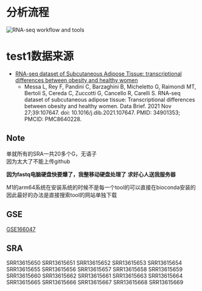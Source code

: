 # 分析流程

![RNA-seq workflow and tools](https://media.springernature.com/full/springer-static/image/art%3A10.1186%2Fs13045-020-01005-x/MediaObjects/13045_2020_1005_Fig4_HTML.png?as=webp)


# test1数据来源
- [RNA-seq dataset of Subcutaneous Adipose Tissue: transcriptional differences between obesity and healthy women](https://www.ncbi.nlm.nih.gov/pmc/articles/PMC8640228/)
  - Messa L, Rey F, Pandini C, Barzaghini B, Micheletto G, Raimondi MT, Bertoli S, Cereda C, Zuccotti G, Cancello R, Carelli S. RNA-seq dataset of subcutaneous adipose tissue: Transcriptional differences between obesity and healthy women. Data Brief. 2021 Nov 27;39:107647. doi: 10.1016/j.dib.2021.107647. PMID: 34901353; PMCID: PMC8640228.

## Note

单就所有的SRA一共20多个G，无语子  
因为太大了不能上传github

**因为fastq电脑硬盘快要爆了，我整移动硬盘处理了**
**求好心人送我服务器**

M1的arm64系统在安装系统的时候不是每一个tool的可以直接在bioconda安装的  
因此最好的办法是直接搜索tool的网站单独下载

## GSE
[GSE166047](https://www.ncbi.nlm.nih.gov/geo/query/acc.cgi?acc=GSE166047)

## SRA
SRR13615650
SRR13615651
SRR13615652
SRR13615653
SRR13615654
SRR13615655
SRR13615656
SRR13615657
SRR13615658
SRR13615659
SRR13615660
SRR13615662
SRR13615661
SRR13615663
SRR13615664
SRR13615665
SRR13615666
SRR13615667
SRR13615668
SRR13615669

